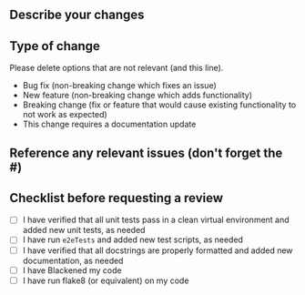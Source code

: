 ## Describe your changes


## Type of change

Please delete options that are not relevant (and this line).

- Bug fix (non-breaking change which fixes an issue)
- New feature (non-breaking change which adds functionality)
- Breaking change (fix or feature that would cause existing functionality to not work as expected)
- This change requires a documentation update

## Reference any relevant issues (don't forget the #)


## Checklist before requesting a review
- [ ] I have verified that all unit tests pass in a clean virtual environment and added new unit tests, as needed
- [ ] I have run ``e2eTests`` and added new test scripts, as needed
- [ ] I have verified that all docstrings are properly formatted and added new documentation, as needed
- [ ] I have Blackened my code
- [ ] I have run flake8 (or equivalent) on my code
